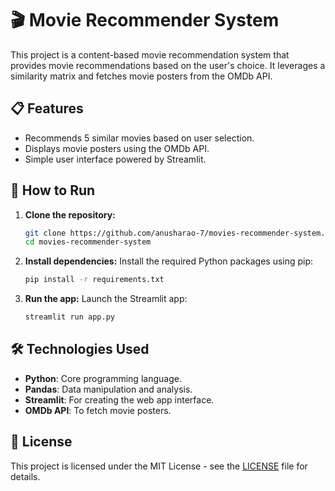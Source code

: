 # 🎬 Movie Recommender System

This project is a content-based movie recommendation system that provides movie recommendations based on the user's choice. It leverages a similarity matrix and fetches movie posters from the OMDb API.

## 📋 Features

- Recommends 5 similar movies based on user selection.
- Displays movie posters using the OMDb API.
- Simple user interface powered by Streamlit.

## 🚀 How to Run

1. **Clone the repository:**
   ```bash
   git clone https://github.com/anusharao-7/movies-recommender-system.git
   cd movies-recommender-system
   ```

2. **Install dependencies:**
   Install the required Python packages using pip:
   ```bash
   pip install -r requirements.txt
   ```

3. **Run the app:**
   Launch the Streamlit app:
   ```bash
   streamlit run app.py
   ```

## 🛠️ Technologies Used

- **Python**: Core programming language.
- **Pandas**: Data manipulation and analysis.
- **Streamlit**: For creating the web app interface.
- **OMDb API**: To fetch movie posters.

## 📄 License
This project is licensed under the MIT License - see the [LICENSE](LICENSE) file for details.

